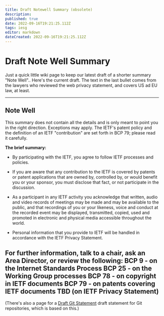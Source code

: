 ```yaml
---
title: Draft Notewell Summary (obsolete)
description: 
published: true
date: 2022-09-16T19:21:25.112Z
tags: iesg
editor: markdown
dateCreated: 2022-09-16T19:21:25.112Z
---
```


# Draft Note Well Summary 

Just a quick little wiki page to keep our latest draft of a shorter summary "Note Well".. Here's the current draft.  The text in the last bullet comes from the lawyers who reviewed the web privacy statement, and covers US ad EU law, at least.

----
## Note Well 

This summary does not contain all the details and is only meant to point you in the right direction.  Exceptions may apply.  The IETF's patent policy and the definition of an IETF "contribution" are set forth in BCP 79; please read it carefully.

**The brief summary:**

- By participating with the IETF, you agree to follow IETF processes and policies.

- If you are aware that any contribution to the IETF is covered by patents or patent applications that are owned by, controlled by, or would benefit you or your sponsor, you must disclose that fact, or not participate in the discussion.

- As a participant in any IETF activity you acknowledge that written, audio and video records of meetings may be made and may be available to the public, and that recordings of you or your likeness, voice and conduct at the recorded event may be displayed, transmitted, copied, used and promoted in electronic and physical media accessible throughout the world.

- Personal information that you provide to IETF will be handled in accordance with the IETF Privacy Statement.

For further information, talk to a chair, ask an Area Director, or review the following:
BCP 9 - on the Internet Standards Process
BCP 25 - on the Working Group processes
BCP 78 - on copyright in IETF documents
BCP 79 - on patents covering IETF documents
TBD (on IETF Privacy Statement)
----

(There's also a page for a [Draft Git Statement]() draft statement for Git repositories, which is based on this.)